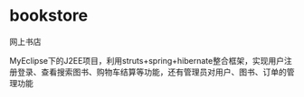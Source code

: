 bookstore
=========

网上书店

MyEclipse下的J2EE项目，利用struts+spring+hibernate整合框架，实现用户注册登录、查看搜索图书、购物车结算等功能，还有管理员对用户、图书、订单的管理功能
